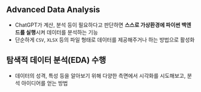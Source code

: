 ## Advanced Data Analysis

- ChatGPT가 계산, 분석 등이 필요하다고 판단하면 **스스로 가상환경에 파이썬 백엔드를 실행**시켜 데이터를 분석하는 기능
- 단순하게 `CSV`, `XLSX` 등의 파일 형태로 데이터를 제공해주거나 하는 방법으로 활성화

## 탐색적 데이터 분석(EDA) 수행

- 데이터의 성격, 특성 등을 알아보기 위해 다양한 측면에서 시각화를 시도해보고, 분석 아이디어를 얻는 방법

